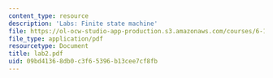 ```yaml
---
content_type: resource
description: 'Labs: Finite state machine'
file: https://ol-ocw-studio-app-production.s3.amazonaws.com/courses/6-111-introductory-digital-systems-laboratory-fall-2002/09bd41368db0c3f65396b13cee7cf8fb_lab2.pdf
file_type: application/pdf
resourcetype: Document
title: lab2.pdf
uid: 09bd4136-8db0-c3f6-5396-b13cee7cf8fb
---
```

